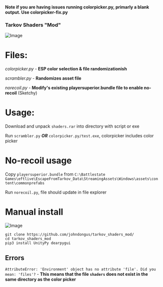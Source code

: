 **Note if you are having issues running colorpicker.py, primarly a blank output. Use colorpicker-fix.py**

### Tarkov Shaders "Mod"
![Image](https://cdn.discordapp.com/attachments/774432062367203328/903140988107780156/unknown.png)

# Files:
_colorpicker.py_ - **ESP color selection & file randomizationish**

_scrambler.py_ - **Randomizes asset file**

_norecoil.py_ - **Modify's existing playersuperior.bundle file to enable no-recoil** (Sketchy)

# Usage:
Download and unpack `shaders.rar` into directory with script or exe

Run `scrambler.py` **_OR_** `colorpicker.py/test.exe`, colorpicker includes color picker

# No-recoil usage

Copy `playersuperior.bundle` from `C:\Battlestate Games\eftlive\EscapeFromTarkov_Data\StreamingAssets\Windows\assets\content\commonprefabs`

Run `norecoil.py`, file should update in file explorer

 
# Manual install
![Image](https://cdn.discordapp.com/attachments/908025136395993118/908026076016558100/unknown.png)
```
git clone https://github.com/johndongus/tarkov_shaders_mod/
cd tarkov_shaders_mod
pip3 install UnityPy dearpygui
```



## Errors
`AttributeError: 'Environment' object has no attribute 'file'. Did you mean: 'files'?` - **This means that the file `shaders` does not exist in the same directory as the color picker**

